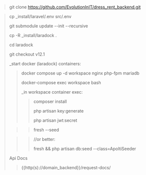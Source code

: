>git clone https://github.com/EvolutionInIT/dress_rent_backend.git

>
> cp _install/laravel/.env src/.env
> 
>git submodule update --init --recursive
>
>cp -R _install/laradock .
>
> cd laradock
> 
> git checkout v12.1
>
> _start docker (laradock) containers:
>> docker compose up -d workspace nginx php-fpm mariadb
>> 
>> docker-compose exec workspace bash
>>
>> _in workspace container exec:
>>> composer install
>>>
>>> php artisan key:generate
>>>
>>> php artisan jwt:secret
> 
>>> fresh --seed
>>>
>>> 
> 
>>> //or better:
>>>
>>> fresh && php artisan db:seed --class=ApoltiSeeder
> 
> Api Docs
>> {{http(s)://domain_backend}}/request-docs/